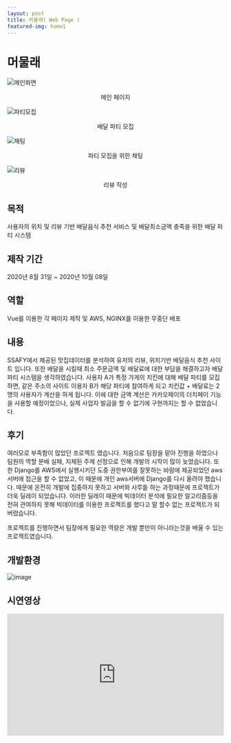 ```yaml
---
layout: post
title: 머물래( Web Page )
featured-img: home1
---
```



# 머물래
![메인화면](https://user-images.githubusercontent.com/44697835/100577048-b562fc80-3322-11eb-83c2-63f08e8b6c0f.png)<center>메인 페이지</center>  
 
![파티모집](https://user-images.githubusercontent.com/44697835/100577053-b72cc000-3322-11eb-9c7a-fc327de7c186.png)<center>배달 파티 모집</center>    

![채팅](https://user-images.githubusercontent.com/44697835/100577058-b8f68380-3322-11eb-91da-25b35a74f815.png)<center>파티 모집을 위한 채팅</center>    

![리뷰](https://user-images.githubusercontent.com/44697835/100577059-ba27b080-3322-11eb-8391-34d31ce283c7.png)<center>리뷰 작성</center>  

  
    


## 목적
사용자의 위치 및 리뷰 기반 배달음식 추천 서비스 및 배달최소금액 충족을 위한 배달 파티 시스템


## 제작 기간
2020년 8월 31일 ~ 2020년 10월 08일


## 역할
Vue를 이용한 각 페이지 제작 및 AWS, NGINX를 이용한 무중단 배포

## 내용
SSAFY에서 제공된 맛집데이터를 분석하여 유저의 리뷰, 위치기반 배달음식 추천 사이트 입니다. 또한 배달을 시킬때 최소 주문금액 및 배달료에 대한 부담을 해결하고자 배달 파티 시스템을 생각하였습니다. 사용자 A가 특정 가게의 치킨에 대해 배달 파티를 모집하면, 같은 주소의 사이트 이용자 B가 해당 파티에 참여하게 되고 치킨값 + 배달료는 2명의 사용자가 계산을 하게 됩니다. 이에 대한 금액 계산은 카카오페이의 더치페이 기능을 사용할 예정이었으나, 실제 사업자 발급을 할 수 없기에 구현까지는 할 수 없었습니다.


## 후기
여러모로 부족함이 많았던 프로젝트 였습니다. 처음으로 팀장을 맡아 진행을 하였으나 팀원의 역할 분배 실패, 지체된 주제 선정으로 인해 개발의 시작이 많이 늦었습니다. 또한 Django를 AWS에서 실행시키던 도중 권한부여를 잘못하는 바람에 제공되었던 aws서버에 접근을 할 수 없었고, 이 때문에 개인 aws서버에 Django를 다시 올려야 했습니다. 때문에 온전히 개발에 집중하지 못하고 서버와 사루틑 하는 과정때문에 프로젝트가 더욱 딜레이 되었습니다. 이러한 딜레이 때문에 빅데이터 분석에 필요한 알고리즘등을 전혀 관여하지 못해 빅데이터를 이용한 프로젝트를 했다고 말 할수 없는 프로젝트가 되버렸습니다.

프로젝트를 진행하면서 팀장에게 필요한 역량은 개발 뿐만이 아니라는것을 배울 수 있는 프로젝트였습니다.


## 개발환경
![image](https://user-images.githubusercontent.com/44697835/95402712-58168480-094b-11eb-84c9-a26053ea8b36.png)


## 시연영상
<style>.embed-container { position: relative; padding-bottom: 56.25%; height: 0; overflow: hidden; max-width: 100%; } .embed-container iframe, .embed-container object, .embed-container embed { position: absolute; top: 0; left: 0; width: 100%; height: 100%; }</style><div class='embed-container'><iframe src='https://www.youtube.com/embed/D3KPND9Nt7c' frameborder='0' allowfullscreen></iframe></div>
